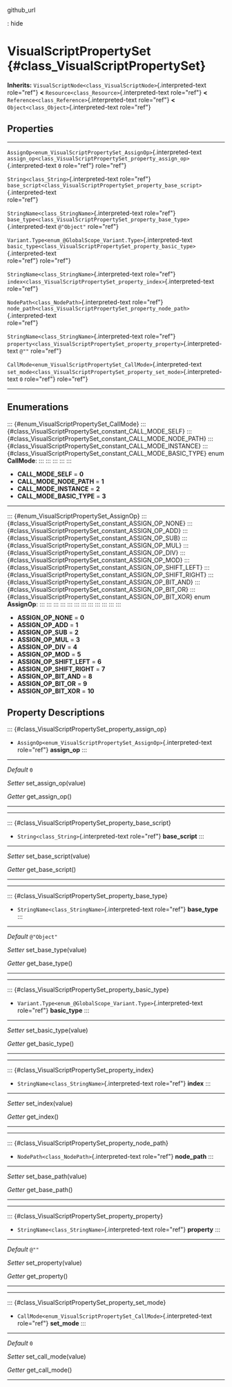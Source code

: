 github\_url

:   hide

VisualScriptPropertySet {#class_VisualScriptPropertySet}
=======================

**Inherits:**
`VisualScriptNode<class_VisualScriptNode>`{.interpreted-text role="ref"}
**\<** `Resource<class_Resource>`{.interpreted-text role="ref"} **\<**
`Reference<class_Reference>`{.interpreted-text role="ref"} **\<**
`Object<class_Object>`{.interpreted-text role="ref"}

Properties
----------

  --------------------------------------------------------------------- ------------------------------------------------------------------------------------- -------------
  `AssignOp<enum_VisualScriptPropertySet_AssignOp>`{.interpreted-text   `assign_op<class_VisualScriptPropertySet_property_assign_op>`{.interpreted-text       `0`
  role="ref"}                                                           role="ref"}                                                                           

  `String<class_String>`{.interpreted-text role="ref"}                  `base_script<class_VisualScriptPropertySet_property_base_script>`{.interpreted-text   
                                                                        role="ref"}                                                                           

  `StringName<class_StringName>`{.interpreted-text role="ref"}          `base_type<class_VisualScriptPropertySet_property_base_type>`{.interpreted-text       `@"Object"`
                                                                        role="ref"}                                                                           

  `Variant.Type<enum_@GlobalScope_Variant.Type>`{.interpreted-text      `basic_type<class_VisualScriptPropertySet_property_basic_type>`{.interpreted-text     
  role="ref"}                                                           role="ref"}                                                                           

  `StringName<class_StringName>`{.interpreted-text role="ref"}          `index<class_VisualScriptPropertySet_property_index>`{.interpreted-text role="ref"}   

  `NodePath<class_NodePath>`{.interpreted-text role="ref"}              `node_path<class_VisualScriptPropertySet_property_node_path>`{.interpreted-text       
                                                                        role="ref"}                                                                           

  `StringName<class_StringName>`{.interpreted-text role="ref"}          `property<class_VisualScriptPropertySet_property_property>`{.interpreted-text         `@""`
                                                                        role="ref"}                                                                           

  `CallMode<enum_VisualScriptPropertySet_CallMode>`{.interpreted-text   `set_mode<class_VisualScriptPropertySet_property_set_mode>`{.interpreted-text         `0`
  role="ref"}                                                           role="ref"}                                                                           
  --------------------------------------------------------------------- ------------------------------------------------------------------------------------- -------------

Enumerations
------------

::: {#enum_VisualScriptPropertySet_CallMode}
::: {#class_VisualScriptPropertySet_constant_CALL_MODE_SELF}
::: {#class_VisualScriptPropertySet_constant_CALL_MODE_NODE_PATH}
::: {#class_VisualScriptPropertySet_constant_CALL_MODE_INSTANCE}
::: {#class_VisualScriptPropertySet_constant_CALL_MODE_BASIC_TYPE}
enum **CallMode**:
:::
:::
:::
:::
:::

-   **CALL\_MODE\_SELF** = **0**
-   **CALL\_MODE\_NODE\_PATH** = **1**
-   **CALL\_MODE\_INSTANCE** = **2**
-   **CALL\_MODE\_BASIC\_TYPE** = **3**

------------------------------------------------------------------------

::: {#enum_VisualScriptPropertySet_AssignOp}
::: {#class_VisualScriptPropertySet_constant_ASSIGN_OP_NONE}
::: {#class_VisualScriptPropertySet_constant_ASSIGN_OP_ADD}
::: {#class_VisualScriptPropertySet_constant_ASSIGN_OP_SUB}
::: {#class_VisualScriptPropertySet_constant_ASSIGN_OP_MUL}
::: {#class_VisualScriptPropertySet_constant_ASSIGN_OP_DIV}
::: {#class_VisualScriptPropertySet_constant_ASSIGN_OP_MOD}
::: {#class_VisualScriptPropertySet_constant_ASSIGN_OP_SHIFT_LEFT}
::: {#class_VisualScriptPropertySet_constant_ASSIGN_OP_SHIFT_RIGHT}
::: {#class_VisualScriptPropertySet_constant_ASSIGN_OP_BIT_AND}
::: {#class_VisualScriptPropertySet_constant_ASSIGN_OP_BIT_OR}
::: {#class_VisualScriptPropertySet_constant_ASSIGN_OP_BIT_XOR}
enum **AssignOp**:
:::
:::
:::
:::
:::
:::
:::
:::
:::
:::
:::
:::

-   **ASSIGN\_OP\_NONE** = **0**
-   **ASSIGN\_OP\_ADD** = **1**
-   **ASSIGN\_OP\_SUB** = **2**
-   **ASSIGN\_OP\_MUL** = **3**
-   **ASSIGN\_OP\_DIV** = **4**
-   **ASSIGN\_OP\_MOD** = **5**
-   **ASSIGN\_OP\_SHIFT\_LEFT** = **6**
-   **ASSIGN\_OP\_SHIFT\_RIGHT** = **7**
-   **ASSIGN\_OP\_BIT\_AND** = **8**
-   **ASSIGN\_OP\_BIT\_OR** = **9**
-   **ASSIGN\_OP\_BIT\_XOR** = **10**

Property Descriptions
---------------------

::: {#class_VisualScriptPropertySet_property_assign_op}
-   `AssignOp<enum_VisualScriptPropertySet_AssignOp>`{.interpreted-text
    role="ref"} **assign\_op**
:::

  ----------- ------------------------
  *Default*   `0`

  *Setter*    set\_assign\_op(value)

  *Getter*    get\_assign\_op()
  ----------- ------------------------

------------------------------------------------------------------------

::: {#class_VisualScriptPropertySet_property_base_script}
-   `String<class_String>`{.interpreted-text role="ref"}
    **base\_script**
:::

  ---------- --------------------------
  *Setter*   set\_base\_script(value)

  *Getter*   get\_base\_script()
  ---------- --------------------------

------------------------------------------------------------------------

::: {#class_VisualScriptPropertySet_property_base_type}
-   `StringName<class_StringName>`{.interpreted-text role="ref"}
    **base\_type**
:::

  ----------- ------------------------
  *Default*   `@"Object"`

  *Setter*    set\_base\_type(value)

  *Getter*    get\_base\_type()
  ----------- ------------------------

------------------------------------------------------------------------

::: {#class_VisualScriptPropertySet_property_basic_type}
-   `Variant.Type<enum_@GlobalScope_Variant.Type>`{.interpreted-text
    role="ref"} **basic\_type**
:::

  ---------- -------------------------
  *Setter*   set\_basic\_type(value)

  *Getter*   get\_basic\_type()
  ---------- -------------------------

------------------------------------------------------------------------

::: {#class_VisualScriptPropertySet_property_index}
-   `StringName<class_StringName>`{.interpreted-text role="ref"}
    **index**
:::

  ---------- -------------------
  *Setter*   set\_index(value)

  *Getter*   get\_index()
  ---------- -------------------

------------------------------------------------------------------------

::: {#class_VisualScriptPropertySet_property_node_path}
-   `NodePath<class_NodePath>`{.interpreted-text role="ref"}
    **node\_path**
:::

  ---------- ------------------------
  *Setter*   set\_base\_path(value)

  *Getter*   get\_base\_path()
  ---------- ------------------------

------------------------------------------------------------------------

::: {#class_VisualScriptPropertySet_property_property}
-   `StringName<class_StringName>`{.interpreted-text role="ref"}
    **property**
:::

  ----------- ----------------------
  *Default*   `@""`

  *Setter*    set\_property(value)

  *Getter*    get\_property()
  ----------- ----------------------

------------------------------------------------------------------------

::: {#class_VisualScriptPropertySet_property_set_mode}
-   `CallMode<enum_VisualScriptPropertySet_CallMode>`{.interpreted-text
    role="ref"} **set\_mode**
:::

  ----------- ------------------------
  *Default*   `0`

  *Setter*    set\_call\_mode(value)

  *Getter*    get\_call\_mode()
  ----------- ------------------------
